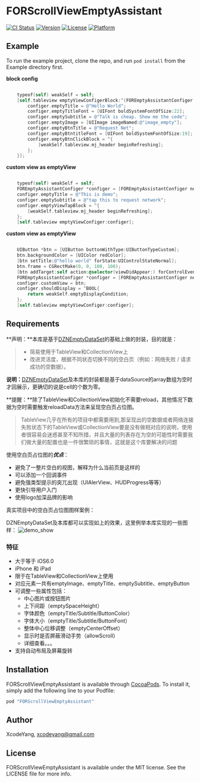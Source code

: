 # FORScrollViewEmptyAssistant

[![CI Status](http://img.shields.io/travis/ZhipingYang/FORScrollViewEmptyAssistant.svg?style=flat)](https://travis-ci.org/ZhipingYang/FORScrollViewEmptyAssistant)
[![Version](https://img.shields.io/cocoapods/v/FORScrollViewEmptyAssistant.svg?style=flat)](http://cocoapods.org/pods/FORScrollViewEmptyAssistant)
[![License](https://img.shields.io/cocoapods/l/FORScrollViewEmptyAssistant.svg?style=flat)](http://cocoapods.org/pods/FORScrollViewEmptyAssistant)
[![Platform](https://img.shields.io/cocoapods/p/FORScrollViewEmptyAssistant.svg?style=flat)](http://cocoapods.org/pods/FORScrollViewEmptyAssistant)

## Example

To run the example project, clone the repo, and run `pod install` from the Example directory first.

**block config**

```objective-c

    typeof(self) weakSelf = self;
    [self.tableview emptyViewConfigerBlock:^(FOREmptyAssistantConfiger *configer) {
        configer.emptyTitle = @"Hello World";
        configer.emptyTitleFont = [UIFont boldSystemFontOfSize:22];
        configer.emptySubtitle = @"Talk is cheap. Show me the code";
        configer.emptyImage = [UIImage imageNamed:@"image_empty"];
        configer.emptyBtnTitle = @"Request Net";
        configer.emptyBtntitleFont = [UIFont boldSystemFontOfSize:19];
        configer.emptyBtnClickBlock = ^{
            [weakSelf.tableview.mj_header beginRefreshing];
        };
    }];
```

**custom view as emptyView**

```objective-c

    typeof(self) weakSelf = self;
    FOREmptyAssistantConfiger *configer = [FOREmptyAssistantConfiger new];
    configer.emptyTitle = @"This is demo";
    configer.emptySubtitle = @"tap this to request network";
    configer.emptyViewTapBlock = ^{
        [weakSelf.tableview.mj_header beginRefreshing];
    };
    [self.tableview emptyViewConfiger:configer];
```
**custom view as emptyView**

```objective-c

    UIButton *btn = [UIButton buttonWithType:UIButtonTypeCustom];
    btn.backgroundColor = [UIColor redColor];
    [btn setTitle:@"hello world" forState:UIControlStateNormal];
    btn.frame = CGRectMake(0, 0, 100, 100);
    [btn addTarget:self action:@selector(viewDidAppear:) forControlEvents:UIControlEventTouchUpInside];
    FOREmptyAssistantConfiger *configer = [FOREmptyAssistantConfiger new];
    configer.customView = btn;
    configer.shouldDisplay = ^BOOL{
        return weakSelf.emptyDisplayCondition;
    };
    [self.tableview emptyViewConfiger:configer];

```

## Requirements
**声明：**本库是基于[DZNEmptyDataSet](https://github.com/dzenbot/DZNEmptyDataSet)的基础上做的封装，目的就是：
>- 简易使用于TableView和CollectionView上
>- 改进灵活度，根据不同状态切换不同的空白页（例如：网络失败 / 请求成功的空数据）。

**说明：**[DZNEmptyDataSet](https://github.com/dzenbot/DZNEmptyDataSet)及本库的封装都是基于dataSource的array数组为空时才回展示，更确切的说是cell的个数为零。

**提醒：**除了TableView和CollectionView初始化不需要reload，其他情况下数据为空时需要触发reloadData方法来呈现空白页占位图。

> TableView几乎在所有的项目中都需要用到,那呈现出的空数据或者网络连接失败状态下的TableView或CollectionView要是没有做相对应的说明，使用者很容易会迷惑甚至不知所措，并且大量的列表存在为空的可能性时需要我们做大量的配置也是一件很繁琐的事情，这就是这个库要解决的问题

使用空白页占位图的***优点***：

- 避免了一整片空白的视图，解释为什么当前页是这样的
- 可以添加一个回调事件
- 避免强类型提示的突兀出现（UIAlerView、HUDProgress等等）
- 更快引导用户入门
- 使用logo加深品牌的影响

真实项目中的空白页占位图图样案例：

DZNEmptyDataSet及本库都可以实现如上的效果，这里例举本库实现的一些图样：
![demo_show](https://cloud.githubusercontent.com/assets/9360037/26672974/cba10d2c-46ed-11e7-9b56-e04b6ca65b37.jpg)


### 特征
- 大于等于 iOS6.0
- iPhone 和 iPad
- 限于在TableView和CollectionView上使用
- 对应元素一共有emptyImage、emptyTitle、emptySubtitle、emptyButton
- 可调整一些属性包括：
	- 中心图片或按钮图片
	- 上下间距（emptySpaceHeight）
	- 字体颜色（emptyTitle/Subtitle/ButtonColor）
	- 字体大小（emptyTitle/Subtitle/ButtonFont）
	- 整体中心位移调整（emptyCenterOffset）
	- 显示时是否屏蔽滑动手势（allowScroll）
	- 详细查看。。。
- 支持自动布局及屏幕旋转

## Installation

FORScrollViewEmptyAssistant is available through [CocoaPods](http://cocoapods.org). To install
it, simply add the following line to your Podfile:

```ruby
pod "FORScrollViewEmptyAssistant"
```

## Author

XcodeYang, xcodeyang@gmail.com

## License

FORScrollViewEmptyAssistant is available under the MIT license. See the LICENSE file for more info.
